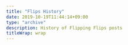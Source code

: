 ```yaml
---
title: "Flips History"
date: 2019-10-19T11:44:14+09:00
type: "archive"
description: History of Flipping Flips posts
titleWrap: wrap
---
```

